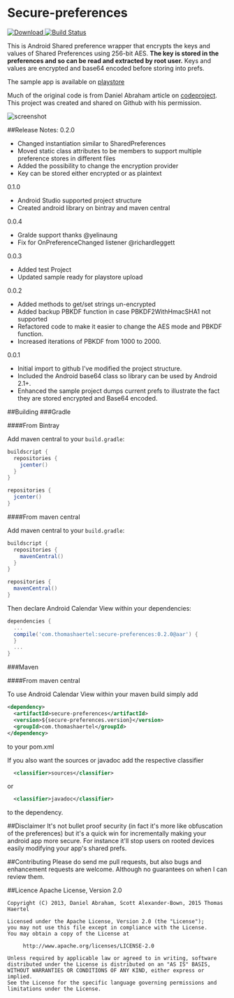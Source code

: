 Secure-preferences
==================

[![Download](https://api.bintray.com/packages/thomashaertel/maven/secure-preferences/images/download.svg) ](https://bintray.com/thomashaertel/maven/secure-preferences/_latestVersion)
[![Build Status](https://travis-ci.org/thomashaertel/secure-preferences.svg?branch=master)](https://travis-ci.org/thomashaertel/secure-preferences)

This is Android Shared preference wrapper that encrypts the keys and values of Shared Preferences using 256-bit AES. **The key is stored in the preferences and so can be read and extracted by root user.** Keys and values are encrypted and base64 encoded before storing into prefs.

The sample app is available on [playstore](https://play.google.com/store/apps/details?id=com.securepreferences.sample)

Much of the original code is from Daniel Abraham article on [codeproject](http://www.codeproject.com/Articles/549119/Encryption-Wrapper-for-Android-SharedPreferences). This project was created and shared on Github with his permission. 

![screenshot](https://raw.github.com/scottyab/secure-preferences/master/docs/images/ss_frame_secure_pref.png "Sample app Screenshot")
 

##Release Notes:
0.2.0
* Changed instantiation similar to SharedPreferences
* Moved static class attributes to be members to support multiple preference stores in different files
* Added the possibility to change the encryption provider
* Key can be stored either encrypted or as plaintext

0.1.0
* Android Studio supported project structure
* Created android library on bintray and maven central

0.0.4
* Gralde support thanks @yelinaung 
* Fix for OnPreferenceChanged listener @richardleggett 

0.0.3

* Added test Project
* Updated sample ready for playstore upload 

0.0.2

* Added methods to get/set strings un-encrypted 
* Added backup PBKDF function in case PBKDF2WithHmacSHA1 not supported
* Refactored code to make it easier to change the AES mode and PBKDF function. 
* Increased iterations of PBKDF from 1000 to 2000. 

0.0.1 

* Initial import to github I've modified the project structure.
* Included the Android base64 class so library can be used by Android 2.1+. 
* Enhanced the sample project dumps current prefs to illustrate the fact they are stored encrypted and Base64 encoded. 


##Building
###Gradle

####From Bintray

Add maven central to your `build.gradle`:

```groovy
buildscript {
  repositories {
    jcenter()
  }
}

repositories {
  jcenter()
}
```

####From maven central

Add maven central to your `build.gradle`:

```groovy
buildscript {
  repositories {
    mavenCentral()
  }
}

repositories {
  mavenCentral()
}
```

Then declare Android Calendar View within your dependencies:

```groovy
dependencies {
  ...
  compile('com.thomashaertel:secure-preferences:0.2.0@aar') {
  }
  ...
}
```

###Maven

####From maven central

To use Android Calendar View within your maven build simply add

```xml
<dependency>
  <artifactId>secure-preferences</artifactId>
  <version>${secure-preferences.version}</version>
  <groupId>com.thomashaertel</groupId>
</dependency>
```

to your pom.xml

If you also want the sources or javadoc add the respective classifier

```xml
  <classifier>sources</classifier>
```

or

```xml
  <classifier>javadoc</classifier>
```
to the dependency.


##Disclaimer
It's not bullet proof security (in fact it's more like obfuscation of the preferences) but it's a quick win for incrementally making your android app more secure. For instance it'll stop users on rooted devices easily modifying your app's shared prefs.


##Contributing
Please do send me pull requests, but also bugs and enhancement requests are welcome. Although no guarantees on when I can review them.  


##Licence
Apache License, Version 2.0



    Copyright (C) 2013, Daniel Abraham, Scott Alexander-Bown, 2015 Thomas Haertel

    Licensed under the Apache License, Version 2.0 (the "License");
    you may not use this file except in compliance with the License.
    You may obtain a copy of the License at

         http://www.apache.org/licenses/LICENSE-2.0

    Unless required by applicable law or agreed to in writing, software
    distributed under the License is distributed on an "AS IS" BASIS,
    WITHOUT WARRANTIES OR CONDITIONS OF ANY KIND, either express or implied.
    See the License for the specific language governing permissions and
    limitations under the License.
